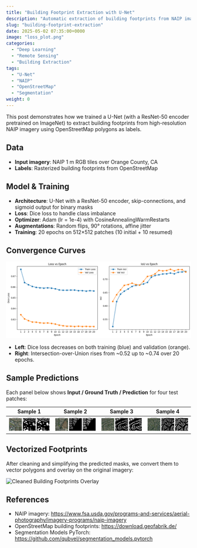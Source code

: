 ```yaml
---
title: "Building Footprint Extraction with U-Net"
description: "Automatic extraction of building footprints from NAIP imagery using a ResNet-50 U-Net and OpenStreetMap labels"
slug: "building-footprint-extraction"
date: 2025-05-02 07:35:00+0000
image: "loss_plot.png"
categories:
  - "Deep Learning"
  - "Remote Sensing"
  - "Building Extraction"
tags:
  - "U-Net"
  - "NAIP"
  - "OpenStreetMap"
  - "Segmentation"
weight: 0
---
```


This post demonstrates how we trained a U-Net (with a ResNet-50 encoder pretrained on ImageNet) to extract building footprints from high-resolution NAIP imagery using OpenStreetMap polygons as labels.

## Data

- **Input imagery**: NAIP 1 m RGB tiles over Orange County, CA  
- **Labels**: Rasterized building footprints from OpenStreetMap  

## Model & Training

- **Architecture**: U-Net with a ResNet-50 encoder, skip-connections, and sigmoid output for binary masks  
- **Loss**: Dice loss to handle class imbalance  
- **Optimizer**: Adam (lr = 1e-4) with CosineAnnealingWarmRestarts  
- **Augmentations**: Random flips, 90° rotations, affine jitter  
- **Training**: 20 epochs on 512×512 patches (10 initial + 10 resumed)  

## Convergence Curves

![Loss vs Epoch / IoU vs Epoch](loss_plot.png)

- **Left**: Dice loss decreases on both training (blue) and validation (orange).  
- **Right**: Intersection-over-Union rises from ~0.52 up to ~0.74 over 20 epochs.

## Sample Predictions

Each panel below shows **Input / Ground Truth / Prediction** for four test patches:

| Sample 1        | Sample 2        | Sample 3        | Sample 4        |
|:---------------:|:---------------:|:---------------:|:---------------:|
| ![](ep20_1.png) | ![](ep20_2.png) | ![](ep20_3.png) | ![](ep20_4.png) |

## Vectorized Footprints

After cleaning and simplifying the predicted masks, we convert them to vector polygons and overlay on the original imagery:

![Cleaned Building Footprints Overlay](building_footprint.png)

## References

- NAIP imagery: https://www.fsa.usda.gov/programs-and-services/aerial-photography/imagery-programs/naip-imagery  
- OpenStreetMap building footprints: https://download.geofabrik.de/  
- Segmentation Models PyTorch: https://github.com/qubvel/segmentation_models.pytorch  